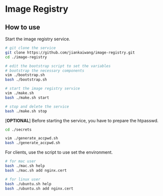 # Image Registry

## How to use

Start the image registry service.

```sh
# git clone the service
git clone https://github.com/jiankaiwang/image-registry.git
cd ./image-registry

# edit the bootstrap script to set the variables
# bootstrap the necessary components
vim ./bootstrap.sh
bash ./bootstrap.sh

# start the image registry service
vim ./make.sh
bash ./make.sh start

# stop and delete the service
bash ./make.sh stop
```

[**OPTIONAL**] Before starting the service, you have to prepare the htpasswd.

```sh
cd ./secrets

vim ./generate_accpwd.sh
bash ./generate_accpwd.sh
```

For clients, use the script to use set the environment.

```sh
# for mac user
bash ./mac.sh help
bash ./mac.sh add nginx.cert

# for linux user
bash ./ubuntu.sh help
bash ./ubuntu.sh add nginx.cert
```